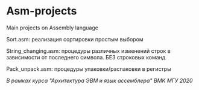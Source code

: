 # Asm-projects
Main projects on Assembly language

Sort.asm: реализация сортировки простым выбором

String_changing.asm: процедуры различных изменений строк в зависимости от последнего символа. БЕЗ строковых команд

Pack_unpack.asm: процедуры упаковки/распаковки в регистры

_В рамках курса "Архитектура ЭВМ и язык ассемблера" ВМК МГУ 2020_

